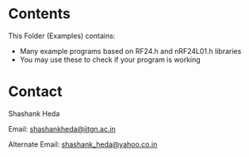 Contents
=========
This Folder (Examples) contains:
* Many example programs based on RF24.h and nRF24L01.h libraries
* You may use these to check if your program is working

Contact 
===============================================================
Shashank Heda 

Email: 
shashankheda@iitgn.ac.in

Alternate Email: 
shashank_heda@yahoo.co.in
